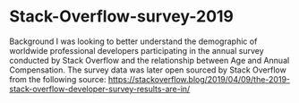 # Stack-Overflow-survey-2019
Background
I was looking to better understand the demographic of worldwide professional developers participating in the annual survey conducted by Stack Overflow and the relationship between Age and Annual Compensation. 
The survey data was later open sourced by Stack Overflow from the following source: https://stackoverflow.blog/2019/04/09/the-2019-stack-overflow-developer-survey-results-are-in/ 
